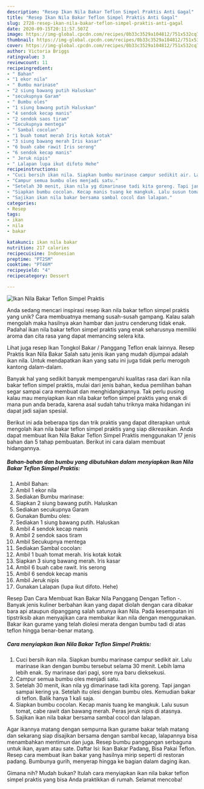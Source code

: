 ```yaml
---
description: "Resep Ikan Nila Bakar Teflon Simpel Praktis Anti Gagal"
title: "Resep Ikan Nila Bakar Teflon Simpel Praktis Anti Gagal"
slug: 2728-resep-ikan-nila-bakar-teflon-simpel-praktis-anti-gagal
date: 2020-09-15T20:11:57.507Z
image: https://img-global.cpcdn.com/recipes/0b33c3529a104812/751x532cq70/ikan-nila-bakar-teflon-simpel-praktis-foto-resep-utama.jpg
thumbnail: https://img-global.cpcdn.com/recipes/0b33c3529a104812/751x532cq70/ikan-nila-bakar-teflon-simpel-praktis-foto-resep-utama.jpg
cover: https://img-global.cpcdn.com/recipes/0b33c3529a104812/751x532cq70/ikan-nila-bakar-teflon-simpel-praktis-foto-resep-utama.jpg
author: Victoria Briggs
ratingvalue: 3
reviewcount: 11
recipeingredient:
- " Bahan"
- "1 ekor nila"
- " Bumbu marinase"
- "2 siung bawang putih Haluskan"
- "secukupnya Garam"
- " Bumbu oles"
- "1 siung bawang putih Haluskan"
- "4 sendok kecap manis"
- "2 sendok saos tiram"
- "Secukupnya mentega"
- " Sambal cocolan"
- "1 buah tomat merah Iris kotak kotak"
- "3 siung bawang merah Iris kasar"
- "6 buah cabe rawit Iris serong"
- "6 sendok kecap manis"
- " Jeruk nipis"
- " Lalapan lupa ikut difoto Hehe"
recipeinstructions:
- "Cuci bersih ikan nila. Siapkan bumbu marinase campur sedikit air. Lalu marinase ikan dengan bumbu tersebut selama 30 menit. Lebih lama lebih enak. Sy marinase dari pagi, sore nya baru dieksekusi."
- "Campur semua bumbu oles menjadi satu."
- "Setelah 30 menit, ikan nila yg dimarinase tadi kita goreng. Tapi jangan sampai kering ya. Setelah itu olesi dengan bumbu oles. Kemudian bakar di teflon. Balik hanya 1 kali saja."
- "Siapkan bumbu cocolan. Kecap manis tuang ke mangkuk. Lalu susun tomat, cabe rawit dan bawang merah. Peras jeruk nipis di atasnya."
- "Sajikan ikan nila bakar bersama sambal cocol dan lalapan."
categories:
- Resep
tags:
- ikan
- nila
- bakar

katakunci: ikan nila bakar 
nutrition: 217 calories
recipecuisine: Indonesian
preptime: "PT25M"
cooktime: "PT46M"
recipeyield: "4"
recipecategory: Dessert

---
```



![Ikan Nila Bakar Teflon Simpel Praktis](https://img-global.cpcdn.com/recipes/0b33c3529a104812/751x532cq70/ikan-nila-bakar-teflon-simpel-praktis-foto-resep-utama.jpg)

Anda sedang mencari inspirasi resep ikan nila bakar teflon simpel praktis yang unik? Cara membuatnya memang susah-susah gampang. Kalau salah mengolah maka hasilnya akan hambar dan justru cenderung tidak enak. Padahal ikan nila bakar teflon simpel praktis yang enak seharusnya memiliki aroma dan cita rasa yang dapat memancing selera kita.

Lihat juga resep Ikan Tongkol Bakar / Panggang Teflon enak lainnya. Resep Praktis Ikan Nila Bakar Salah satu jenis ikan yang mudah dijumpai adalah ikan nila. Untuk mendapatkan ikan yang satu ini juga tidak perlu merogoh kantong dalam-dalam.

Banyak hal yang sedikit banyak mempengaruhi kualitas rasa dari ikan nila bakar teflon simpel praktis, mulai dari jenis bahan, kedua pemilihan bahan segar sampai cara membuat dan menghidangkannya. Tak perlu pusing kalau mau menyiapkan ikan nila bakar teflon simpel praktis yang enak di mana pun anda berada, karena asal sudah tahu triknya maka hidangan ini dapat jadi sajian spesial.


Berikut ini ada beberapa tips dan trik praktis yang dapat diterapkan untuk mengolah ikan nila bakar teflon simpel praktis yang siap dikreasikan. Anda dapat membuat Ikan Nila Bakar Teflon Simpel Praktis menggunakan 17 jenis bahan dan 5 tahap pembuatan. Berikut ini cara dalam membuat hidangannya.

<!--inarticleads1-->

##### Bahan-bahan dan bumbu yang dibutuhkan dalam menyiapkan Ikan Nila Bakar Teflon Simpel Praktis:

1. Ambil  Bahan:
1. Ambil 1 ekor nila
1. Sediakan  Bumbu marinase:
1. Siapkan 2 siung bawang putih. Haluskan
1. Sediakan secukupnya Garam
1. Gunakan  Bumbu oles:
1. Sediakan 1 siung bawang putih. Haluskan
1. Ambil 4 sendok kecap manis
1. Ambil 2 sendok saos tiram
1. Ambil Secukupnya mentega
1. Sediakan  Sambal cocolan:
1. Ambil 1 buah tomat merah. Iris kotak kotak
1. Siapkan 3 siung bawang merah. Iris kasar
1. Ambil 6 buah cabe rawit. Iris serong
1. Ambil 6 sendok kecap manis
1. Ambil  Jeruk nipis
1. Gunakan  Lalapan (lupa ikut difoto. Hehe)


Resep Dan Cara Membuat Ikan Bakar Nila Panggang Dengan Teflon -. Banyak jenis kuliner berbahan ikan yang dapat diolah dengan cara dibakar bara api ataupun dipanggang salah satunya ikan Nila. Pada kesempatan ini tipstriksib akan menyajikan cara membakar ikan nila dengan menggunakan. Bakar ikan gurame yang telah diolesi merata dengan bumbu tadi di atas teflon hingga benar-benar matang. 

<!--inarticleads2-->

##### Cara menyiapkan Ikan Nila Bakar Teflon Simpel Praktis:

1. Cuci bersih ikan nila. Siapkan bumbu marinase campur sedikit air. Lalu marinase ikan dengan bumbu tersebut selama 30 menit. Lebih lama lebih enak. Sy marinase dari pagi, sore nya baru dieksekusi.
1. Campur semua bumbu oles menjadi satu.
1. Setelah 30 menit, ikan nila yg dimarinase tadi kita goreng. Tapi jangan sampai kering ya. Setelah itu olesi dengan bumbu oles. Kemudian bakar di teflon. Balik hanya 1 kali saja.
1. Siapkan bumbu cocolan. Kecap manis tuang ke mangkuk. Lalu susun tomat, cabe rawit dan bawang merah. Peras jeruk nipis di atasnya.
1. Sajikan ikan nila bakar bersama sambal cocol dan lalapan.


Agar ikannya matang dengan sempurna Ikan gurame bakar telah matang dan sekarang siap disajikan bersama dengan sambal kecap, lalapannya bisa menambahkan mentimun dan juga. Resep bumbu panggangan serbaguna untuk ikan, ayam atau sate. Daftar Isi: Ikan Bakar Padang, Bisa Pakai Teflon. Resep cara membuat ikan bakar yang hasilnya mirip seperti di restoran padang. Bumbunya gurih, menyerap hingga ke bagian dalam daging ikan. 

Gimana nih? Mudah bukan? Itulah cara menyiapkan ikan nila bakar teflon simpel praktis yang bisa Anda praktikkan di rumah. Selamat mencoba!
